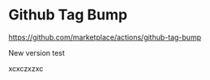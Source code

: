 # Github Tag Bump

https://github.com/marketplace/actions/github-tag-bump

New version test

xcxczxzxc